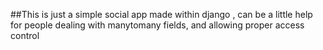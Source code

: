 ##This is just a simple social app made within django , can be a little help for people dealing with manytomany fields, and allowing proper access control